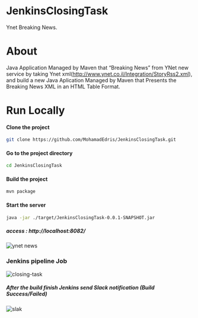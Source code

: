# JenkinsClosingTask
Ynet Breaking News.

# About
Java Application Managed by Maven that “Breaking News” from YNet new service by taking Ynet xml(http://www.ynet.co.il/Integration/StoryRss2.xml), and build a new Java Aplication Managed by Maven that Presents the Breaking News XML in an HTML Table Format.

# Run Locally

#### Clone the project
```bash
git clone https://github.com/MohamadEdris/JenkinsClosingTask.git
```
#### Go to the project directory
```bash
cd JenkinsClosingTask 
```
#### Build the project
```bash
mvn package  
```
#### Start the server
```bash
java -jar ./target/JenkinsClosingTask-0.0.1-SNAPSHOT.jar
```  
##### access : http://localhost:8082/

![ynet news](https://user-images.githubusercontent.com/73100170/177007660-7ad728cc-a156-4a22-962c-cd41a40cc047.PNG)

### Jenkins pipeline Job

![closing-task](https://user-images.githubusercontent.com/73100170/177007688-caabdbdd-ae29-4414-ad42-b1c0352332cf.PNG)

##### After the build finish Jenkins send Slack notification (Build Success/Failed)
![slak](https://user-images.githubusercontent.com/73100170/177007722-13d9e454-050f-4b6a-a581-bb93b784e504.PNG)


